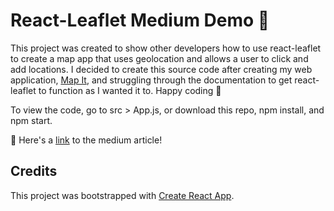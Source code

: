 # React-Leaflet Medium Demo :round_pushpin:

This project was created to show other developers how to use react-leaflet to create a map app that uses geolocation and allows a user to click and add locations. I decided to create this source code after creating my web application, [Map It](https://mapitapp.herokuapp.com/), and struggling through the documentation to get react-leaflet to function as I wanted it to. Happy coding :rainbow:

To view the code, go to src > App.js, or download this repo, npm install, and npm start.

:newspaper: Here's a [link](https://grotoned.medium.com/tutorial-create-a-mapping-app-using-react-leaflet-40c0e281679f) to the medium article!

## Credits

This project was bootstrapped with [Create React App](https://github.com/facebook/create-react-app).


